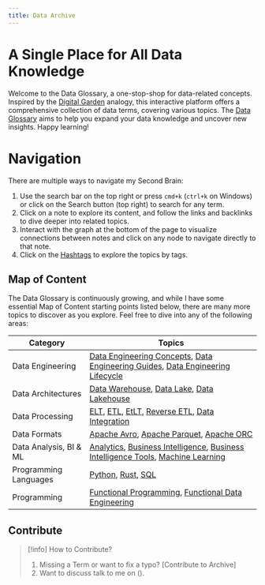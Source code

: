 ```yaml
---
title: Data Archive
---
```


# A Single Place for All Data Knowledge
Welcome to the Data Glossary, a one-stop-shop for data-related concepts. Inspired by the [Digital Garden](https://jzhao.xyz/posts/networked-thought/) analogy, this interactive platform offers a comprehensive collection of data terms, covering various topics. The [Data Glossary](term/about%20this%20glossary.md) aims to help you expand your data knowledge and uncover new insights. Happy learning!

# Navigation
There are multiple ways to navigate my Second Brain:

1. Use the search bar on the top right or press `cmd+k` (`ctrl+k` on Windows) or click on the Search button (top right) to search for any term.
2. Click on a note to explore its content, and follow the links and backlinks to dive deeper into related topics.
3. Interact with the graph at the bottom of the page to visualize connections between notes and click on any node to navigate directly to that note.
4. Click on the [Hashtags](tags) to explore the topics by tags. 

## Map of Content
The Data Glossary is continuously growing, and while I have some essential Map of Content starting points listed below, there are many more topics to discover as you explore. Feel free to dive into any of the following areas:

| Category              | Topics                                                                                        |
|-----------------------|-----------------------------------------------------------------------------------------------|
| Data Engineering      | [Data Engineering Concepts](term/data%20engineering%20concepts), [Data Engineering Guides](term/data%20engineering%20guides), [Data Engineering Lifecycle](term/data%20engineering%20lifecycle) |
| Data Architectures          | [Data Warehouse](term/data%20warehouse), [Data Lake](term/data%20lake), [Data Lakehouse](term/data%20lakehouse) |
| Data Processing       | [ELT](term/elt), [ETL](term/etl), [EtLT](term/etlt.md), [Reverse ETL](term/reverse%20etl), [Data Integration](term/data%20integration) |
| Data Formats          | [Apache Avro](term/apache%20avro), [Apache Parquet](term/apache%20parquet), [Apache ORC](term/orc) |
| Data Analysis, BI & ML    | [Analytics](term/analytics), [Business Intelligence](term/business%20intelligence), [Business Intelligence Tools](term/business%20intelligence%20tools.md), [Machine Learning](term/machine%20learning) |
| Programming Languages | [Python](term/python), [Rust](term/rust), [SQL](term/sql) |
| Programming| [Functional Programming](term/functional%20programming), [Functional Data Engineering](term/functional%20data%20engineering) |

## Contribute

> [!info] How to Contribute?
> 
> 1. Missing a Term or want to fix a typo? [Contribute to Archive]
> 2. Want to discuss talk to me on ().
